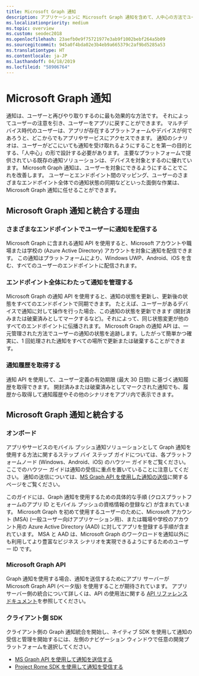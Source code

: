 ```yaml
---
title: Microsoft Graph 通知
description: アプリケーションに Microsoft Graph 通知を含めて、人中心の方法でユーザーと再びやり取りします。
ms.localizationpriority: medium
ms.topic: overview
ms.custom: seodec2018
ms.openlocfilehash: 23aefb0e9f75721977e3ab9f1002bebf264a5b09
ms.sourcegitcommit: 945a0f4bda02e3b4eb9a665379c2af9bd5285a53
ms.translationtype: HT
ms.contentlocale: ja-JP
ms.lasthandoff: 04/18/2019
ms.locfileid: "58906764"
---
```

# <a name="microsoft-graph-notifications"></a>Microsoft Graph 通知
通知は、ユーザーと再びやり取りするのに最も効果的な方法です。 それによってユーザーの注意を引き、ユーザーをアプリに戻すことができます。 マルチデバイス時代のユーザーは、アプリが存在するプラットフォームやデバイスが何であろうと、どこからでもアプリやサービスにアクセスできます。
通知のシナリオは、ユーザーがどこにいても通知を受け取れるようにすることを第一の目的とする、「人中心」の形で設計する必要があります。 主要なプラットフォームで提供されている既存の通知ソリューションは、デバイスを対象とするのに優れています。 Microsoft Graph 通知は、ユーザーを対象にできるようにすることでこれを改善します。 ユーザーとエンドポイント間のマッピング、ユーザーのさまざまなエンドポイント全体での通知状態の同期などといった面倒な作業は、Microsoft Graph 通知に任せることができます。

## <a name="why-integrate-with-microsoft-graph-notifications"></a>Microsoft Graph 通知と統合する理由

### <a name="deliver-notifications-to-a-user-across-different-endpoints"></a>さまざまなエンドポイントでユーザーに通知を配信する
Microsoft Graph に含まれる通知 API を使用すると、Microsoft アカウントや職場または学校の (Azure Active Directory) アカウントを対象に通知を配信できます。 この通知はプラットフォームにより、Windows UWP、Android、iOS を含む、すべてのユーザーのエンドポイントに配信されます。

### <a name="manage-notifications-across-endpoints"></a>エンドポイント全体にわたって通知を管理する
Microsoft Graph の通知 API を使用すると、通知の状態を更新し、更新後の状態をすべてのエンドポイントで同期できます。 たとえば、ユーザーがあるデバイスで通知に対して操作を行った場合、この通知の状態を更新できます (開封済みまたは破棄済みとしてマークするなど)。それによって、同じ状態変更が他のすべてのエンドポイントに伝播されます。 Microsoft Graph の通知 API は、一元管理された方法でユーザーの通知の状態を追跡します。したがって簡単かつ確実に、1 回処理された通知をすべての場所で更新または破棄することができます。

### <a name="retrieve-notification-history"></a>通知履歴を取得する
通知 API を使用して、ユーザー定義の有効期限 (最大 30 日間) に基づく通知履歴を取得できます。 開封済みまたは破棄済みとしてマークされた通知でも、履歴から取得して通知履歴やその他のシナリオをアプリ内で表示できます。

## <a name="integrating-with-microsoft-graph-notifications"></a>Microsoft Graph 通知と統合する

### <a name="onboarding"></a>オンボード
アプリやサービスのモバイル プッシュ通知ソリューションとして Graph 通知を使用する方法に関するステップ バイ ステップ ガイドについては、各プラットフォームノード (Windows、Android、iOS) のハウツー ガイドをご覧ください。 ここでのハウツー ガイドは通知の受信に重点を置いていることに注意してください。 通知の送信については、[MS Graph API を使用した通知の送信](sending-notifications.md)に関するページをご覧ください。

このガイドには、Graph 通知を使用するための具体的な手順 (クロスプラットフォームのアプリ ID とモバイル プッシュの資格情報の登録など) が含まれています。 Microsoft Graph を初めて使用するユーザーのために、Microsoft アカウント (MSA) (一般ユーザー向けアプリケーション用)、または職場や学校のアカウント用の Azure Active Directory (AAD) に対してアプリを登録する手順が含まれています。 MSA と AAD は、Microsoft Graph のワークロードを通知以外にも利用してより豊富なビジネス シナリオを実現できるようにするためのユーザー ID です。 

### <a name="microsoft-graph-apis"></a>Microsoft Graph API
Graph 通知を使用する場合、通知を送信するためにアプリ サーバーが Microsoft Graph API (ベータ版) を使用することが期待されています。 アプリ サーバー側の統合について詳しくは、API の使用法に関する [API リファレンス ドキュメント](https://developer.microsoft.com/graph/docs/api-reference/beta/resources/notifications-api-overview)を参照してください。 

### <a name="client-side-sdk"></a>クライアント側 SDK
クライアント側の Graph 通知統合を開始し、ネイティブ SDK を使用して通知の受信と管理を開始するには、左側のナビゲーション ウィンドウで任意の開発プラットフォームを選択してください。 

* [MS Graph API を使用して通知を送信する](sending-notifications.md)
* [Project Rome SDK を使用して通知を受信する](receiving-notifications.md)

